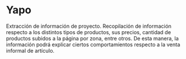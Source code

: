 # Yapo
Extracción de información de proyecto.
Recopilación de información respecto a los distintos tipos de productos, sus precios, cantidad de productos subidos a la página por zona, entre otros. De esta manera, la información podrá explicar ciertos comportamientos respecto a la venta informal de artículo.
